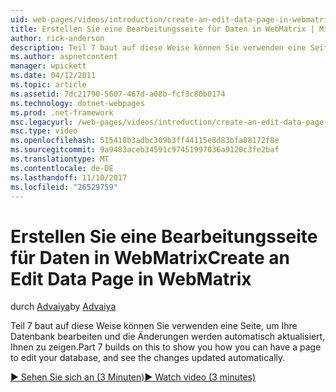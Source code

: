 ```yaml
---
uid: web-pages/videos/introduction/create-an-edit-data-page-in-webmatrix
title: Erstellen Sie eine Bearbeitungsseite für Daten in WebMatrix | Microsoft Docs
author: rick-anderson
description: Teil 7 baut auf diese Weise können Sie verwenden eine Seite, um Ihre Datenbank bearbeiten und die Änderungen werden automatisch aktualisiert, Ihnen zu zeigen.
ms.author: aspnetcontent
manager: wpickett
ms.date: 04/12/2011
ms.topic: article
ms.assetid: 7dc21790-5607-467d-a08b-fcf3c80b0174
ms.technology: dotnet-webpages
ms.prod: .net-framework
msc.legacyurl: /web-pages/videos/introduction/create-an-edit-data-page-in-webmatrix
msc.type: video
ms.openlocfilehash: 515418b3adbc309b3ff44115e8d83bfa88172f8e
ms.sourcegitcommit: 9a9483aceb34591c97451997036a9120c3fe2baf
ms.translationtype: MT
ms.contentlocale: de-DE
ms.lasthandoff: 11/10/2017
ms.locfileid: "26529759"
---
```

<a name="create-an-edit-data-page-in-webmatrix"></a><span data-ttu-id="58784-103">Erstellen Sie eine Bearbeitungsseite für Daten in WebMatrix</span><span class="sxs-lookup"><span data-stu-id="58784-103">Create an Edit Data Page in WebMatrix</span></span>
====================
<span data-ttu-id="58784-104">durch [Advaiya](https://twitter.com/Advaiyasolns)</span><span class="sxs-lookup"><span data-stu-id="58784-104">by [Advaiya](https://twitter.com/Advaiyasolns)</span></span>

<span data-ttu-id="58784-105">Teil 7 baut auf diese Weise können Sie verwenden eine Seite, um Ihre Datenbank bearbeiten und die Änderungen werden automatisch aktualisiert, Ihnen zu zeigen.</span><span class="sxs-lookup"><span data-stu-id="58784-105">Part 7 builds on this to show you how you can have a page to edit your database, and see the changes updated automatically.</span></span>

[<span data-ttu-id="58784-106">&#9654; Sehen Sie sich an (3 Minuten)</span><span class="sxs-lookup"><span data-stu-id="58784-106">&#9654; Watch video (3 minutes)</span></span>](https://channel9.msdn.com/Blogs/ASP-NET-Site-Videos/create-an-edit-data-page-in-webmatrix)
